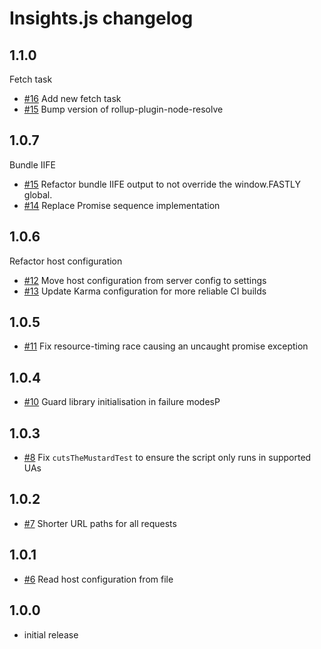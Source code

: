 # Insights.js changelog

## 1.1.0
Fetch task
- [#16](https://github.com/fastly/insights.js/pull/16) Add new fetch task
- [#15](https://github.com/fastly/insights.js/pull/16) Bump version of rollup-plugin-node-resolve

## 1.0.7
Bundle IIFE
- [#15](https://github.com/fastly/insights.js/pull/15) Refactor bundle IIFE output to not override the window.FASTLY global.
- [#14](https://github.com/fastly/insights.js/pull/14) Replace Promise sequence implementation

## 1.0.6
Refactor host configuration
- [#12](https://github.com/fastly/insights.js/pull/12) Move host configuration from server config to settings
- [#13](https://github.com/fastly/insights.js/pull/13) Update Karma configuration for more reliable CI builds

## 1.0.5

- [#11](https://github.com/fastly/insights.js/pull/11) Fix resource-timing race causing an uncaught promise exception

## 1.0.4

- [#10](https://github.com/fastly/insights.js/pull/10) Guard library initialisation in failure modesP

## 1.0.3

- [#8](https://github.com/fastly/insights.js/pull/8) Fix `cutsTheMustardTest` to ensure the script only runs in supported UAs

## 1.0.2

- [#7](https://github.com/fastly/insights.js/pull/7) Shorter URL paths for all requests

## 1.0.1

- [#6](https://github.com/fastly/insights.js/pull/6) Read host configuration from file

## 1.0.0

- initial release
